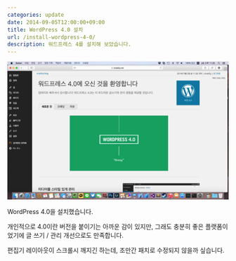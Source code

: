 ```yaml
---
categories: update
date: 2014-09-05T12:00:00+09:00
title: WordPress 4.0 설치
url: /install-wordpress-4-0/
description: 워드프레스 4를 설치해 보았습니다.
---
```


![WordPress 4.0](01.png)

WordPress 4.0을 설치했습니다.

개인적으로 4.0이란 버전을 붙이기는 아까운 감이 있지만, 그래도 충분히 좋은 플랫폼이었기에 글 쓰기 / 관리 개선으로도 만족합니다.

편집기 레이아웃이 스크롤시 깨지긴 하는데, 조만간 패치로 수정되지 않을까 싶습니다.
